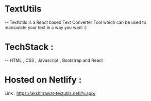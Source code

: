 # TextUtils
-- TextUtils is a React based Text Converter Tool which can be used to manipulate your text in a way you want :)

# TechStack :

-- HTML , CSS , Javascript , Bootstrap and React


# Hosted on Netlify :
  Link : https://akshitrawat-textutils.netlify.app/




